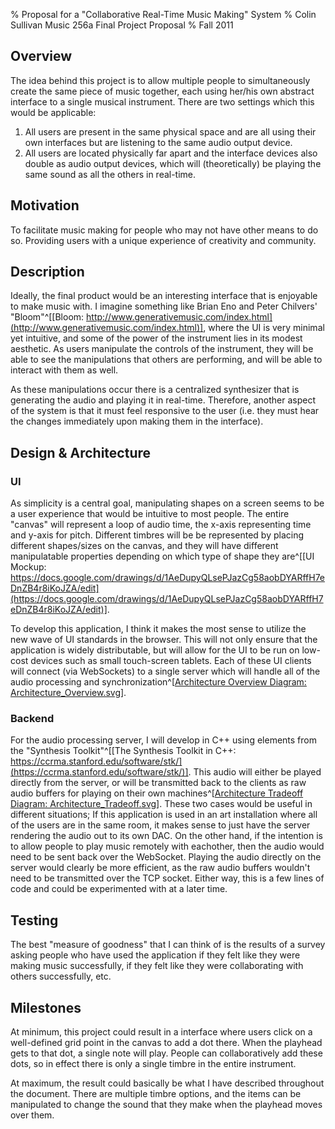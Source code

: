 % Proposal for a "Collaborative Real-Time Music Making" System
% Colin Sullivan
  Music 256a
  Final Project Proposal
% Fall 2011

## Overview

The idea behind this project is to allow multiple people to simultaneously create the same piece of music together, each using her/his own abstract interface to a single musical instrument.  There are two settings which this would be applicable: 
    
1. All users are present in the same physical space and are all using their own interfaces but are listening to the same audio output device.
2. All users are located physically far apart and the interface devices also double as audio output devices, which will (theoretically) be playing the same sound as all the others in real-time.

## Motivation

To facilitate music making for people who may not have other means to do so.  Providing users with a unique experience of creativity and community.

## Description

Ideally, the final product would be an interesting interface that is enjoyable to make music with.  I imagine something like Brian Eno and Peter Chilvers' "Bloom"^[[Bloom: http://www.generativemusic.com/index.html](http://www.generativemusic.com/index.html)], where the UI is very minimal yet intuitive, and some of the power of the instrument lies in its modest aesthetic.  As users manipulate the controls of the instrument, they will be able to see the manipulations that others are performing, and will be able to interact with them as well.

As these manipulations occur there is a centralized synthesizer that is generating the audio and playing it in real-time.  Therefore, another aspect of the system is that it must feel responsive to the user (i.e. they must hear the changes immediately upon making them in the interface).

## Design & Architecture

### UI

As simplicity is a central goal, manipulating shapes on a screen seems to be a user experience that would be intuitive to most people.  The entire "canvas" will represent a loop of audio time, the x-axis representing time and y-axis for pitch.  Different timbres will be be represented by placing different shapes/sizes on the canvas, and they will have different manipulatable properties depending on which type of shape they are^[[UI Mockup: https://docs.google.com/drawings/d/1AeDupyQLsePJazCg58aobDYARffH7eDnZB4r8iKoJZA/edit](https://docs.google.com/drawings/d/1AeDupyQLsePJazCg58aobDYARffH7eDnZB4r8iKoJZA/edit)].

To develop this application, I think it makes the most sense to utilize the new wave of UI standards in the browser.  This will not only ensure that the application is widely distributable, but will allow for the UI to be run on low-cost devices such as small touch-screen tablets.  Each of these UI clients will connect (via WebSockets) to a single server which will handle all of the audio processing and synchronization^[[Architecture Overview Diagram: Architecture_Overview.svg](Architecture_Overview.svg)].

### Backend

For the audio processing server, I will develop in C++ using elements from the "Synthesis Toolkit"^[[The Synthesis Toolkit in C++: https://ccrma.stanford.edu/software/stk/](https://ccrma.stanford.edu/software/stk/)].  This audio will either be played directly from the server, or will be transmitted back to the clients as raw audio buffers for playing on their own machines^[[Architecture Tradeoff Diagram: Architecture_Tradeoff.svg](Architecture_Tradeoff.svg)].  These two cases would be useful in different situations;  If this application is used in an art installation where all of the users are in the same room, it makes sense to just have the server rendering the audio out to its own DAC.  On the other hand, if the intention is to allow people to play music remotely with eachother, then the audio would need to be sent back over the WebSocket.  Playing the audio directly on the server would clearly be more efficient, as the raw audio buffers wouldn't need to be transmitted over the TCP socket.  Either way, this is a few lines of code and could be experimented with at a later time.

## Testing

The best "measure of goodness" that I can think of is the results of a survey asking people who have used the application if they felt like they were making music successfully, if they felt like they were collaborating with others successfully, etc.


## Milestones

At minimum, this project could result in a interface where users click on a well-defined grid point in the canvas to add a dot there.  When the playhead gets to that dot, a single note will play. People can collaboratively add these dots, so in effect there is only a single timbre in the entire instrument.

At maximum, the result could basically be what I have described throughout the document.  There are multiple timbre options, and the items can be manipulated to change the sound that they make when the playhead moves over them.


